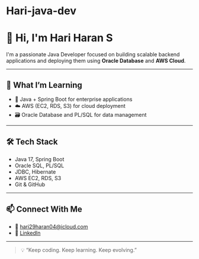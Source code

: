 # Hari-java-dev
# 👋 Hi, I'm Hari Haran S

I'm a passionate Java Developer focused on building scalable backend applications and deploying them using **Oracle Database** and **AWS Cloud**.

---

## 🚀 What I’m Learning
- 🔧 Java + Spring Boot for enterprise applications
- ☁️ AWS (EC2, RDS, S3) for cloud deployment
- 🗃️ Oracle Database and PL/SQL for data management

---

## 🛠️ Tech Stack
- Java 17, Spring Boot
- Oracle SQL, PL/SQL
- JDBC, Hibernate
- AWS EC2, RDS, S3
- Git & GitHub

---

## 📫 Connect With Me
- 📧 hari29haran04@icloud.com  
- 🔗 [LinkedIn](https://linkedin.com/in/hariharan29)

---

> 💡 “Keep coding. Keep learning. Keep evolving.”
